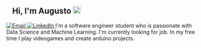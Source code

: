 <article class="markdown-body entry-content container-lg f5" itemprop="text"><h1><a id="user-content-hi-im-arey-" class="anchor" aria-hidden="true" href="#hi-im-arey-"><svg class="octicon octicon-link" viewBox="0 0 16 16" version="1.1" width="16" height="16" aria-hidden="true"><path fill-rule="evenodd" ></path></svg></a>Hi, I'm Augusto <g-emoji class="g-emoji" alias="wave" fallback-src="https://github.githubassets.com/images/icons/emoji/unicode/1f44b.png"><img class="emoji" alt="wave" height="20" width="20" src="https://github.githubassets.com/images/icons/emoji/unicode/1f44b.png"></g-emoji></h1>
<a href="mailto:augustorey_@hotmail.com">
<img alt="Email" src="https://camo.githubusercontent.com/d8a06ff79f2bf6cb5a80711ef77bbae40d6351189d20435c844fa0d40d77ac10/68747470733a2f2f696d672e736869656c64732e696f2f62616467652f456d61696c2d3030373844342e7376673f267374796c653d666f722d7468652d6261646765266c6f676f3d4d6963726f736f66742d4f75746c6f6f6b266c6f676f436f6c6f723d7768697465" data-canonical-src="https://img.shields.io/badge/Email-0078D4.svg?&amp;style=for-the-badge&amp;logo=Microsoft-Outlook&amp;logoColor=white" style="max-width:100%;">
</a>
<a href="https://www.linkedin.com/in/augustorey/" rel="nofollow">
<img alt="LinkedIn" src="https://camo.githubusercontent.com/d3061056761eaebdcfd01b844c3ed7eae7a2da2b1cc24a367b9042b0d61c441b/68747470733a2f2f696d672e736869656c64732e696f2f62616467652f4c696e6b6564496e2d3030373742352e7376673f267374796c653d666f722d7468652d6261646765266c6f676f3d6c696e6b6564696e266c6f676f436f6c6f723d7768697465" data-canonical-src="https://img.shields.io/badge/LinkedIn-0077B5.svg?&amp;style=for-the-badge&amp;logo=linkedin&amp;logoColor=white" style="max-width:100%;">
</a>
   I'm a software engineer student who is passionate with Data Science and Machine Learning. I'm currently looking for job. In my free time I play videogames and create arduino projects.
 </tbody></table><table>
</table></article>
